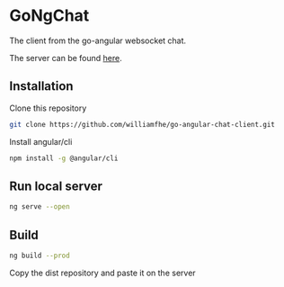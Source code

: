 # GoNgChat

The client from the go-angular websocket chat.

The server can be found [here](https://github.com/williamfhe/go-angular-chat-server).


## Installation

Clone this repository

```bash
git clone https://github.com/williamfhe/go-angular-chat-client.git
```

Install angular/cli

```bash
npm install -g @angular/cli
```

## Run local server

```bash
ng serve --open
```

## Build

```bash
ng build --prod
```

Copy the dist repository and paste it on the server